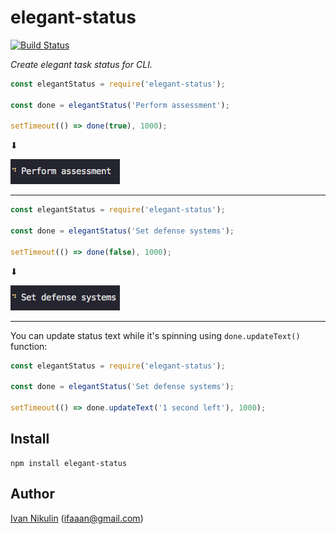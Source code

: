 # elegant-status
[![Build Status](https://api.travis-ci.org/inikulin/elegant-status.svg)](https://travis-ci.org/inikulin/elegant-status)

*Create elegant task status for CLI.*


```js
const elegantStatus = require('elegant-status');

const done = elegantStatus('Perform assessment');

setTimeout(() => done(true), 1000);
```

 ⬇

![success](https://raw.githubusercontent.com/inikulin/elegant-status/master/media/success.gif)


----


```js
const elegantStatus = require('elegant-status');

const done = elegantStatus('Set defense systems');

setTimeout(() => done(false), 1000);
```

 ⬇

![success](https://raw.githubusercontent.com/inikulin/elegant-status/master/media/fail.gif)

----

You can update status text while it's spinning using `done.updateText()` function:
```js
const elegantStatus = require('elegant-status');

const done = elegantStatus('Set defense systems');

setTimeout(() => done.updateText('1 second left'), 1000);
```


## Install
```
npm install elegant-status
```

## Author
[Ivan Nikulin](https://github.com/inikulin) (ifaaan@gmail.com)
